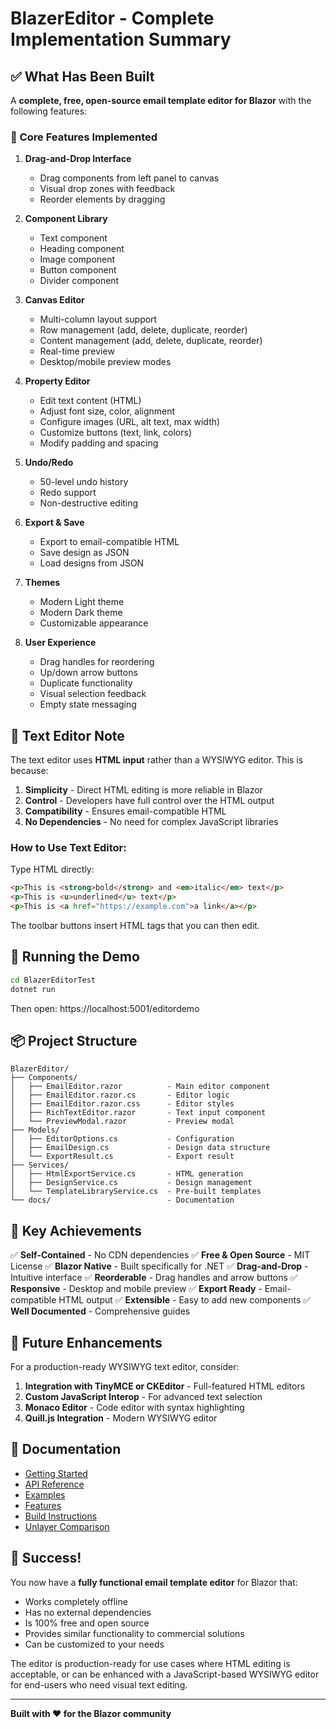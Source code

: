 # BlazerEditor - Complete Implementation Summary

## ✅ What Has Been Built

A **complete, free, open-source email template editor for Blazor** with the following features:

### 🎨 Core Features Implemented

1. **Drag-and-Drop Interface**
   - Drag components from left panel to canvas
   - Visual drop zones with feedback
   - Reorder elements by dragging

2. **Component Library**
   - Text component
   - Heading component
   - Image component
   - Button component
   - Divider component

3. **Canvas Editor**
   - Multi-column layout support
   - Row management (add, delete, duplicate, reorder)
   - Content management (add, delete, duplicate, reorder)
   - Real-time preview
   - Desktop/mobile preview modes

4. **Property Editor**
   - Edit text content (HTML)
   - Adjust font size, color, alignment
   - Configure images (URL, alt text, max width)
   - Customize buttons (text, link, colors)
   - Modify padding and spacing

5. **Undo/Redo**
   - 50-level undo history
   - Redo support
   - Non-destructive editing

6. **Export & Save**
   - Export to email-compatible HTML
   - Save design as JSON
   - Load designs from JSON

7. **Themes**
   - Modern Light theme
   - Modern Dark theme
   - Customizable appearance

8. **User Experience**
   - Drag handles for reordering
   - Up/down arrow buttons
   - Duplicate functionality
   - Visual selection feedback
   - Empty state messaging

## 📝 Text Editor Note

The text editor uses **HTML input** rather than a WYSIWYG editor. This is because:

1. **Simplicity** - Direct HTML editing is more reliable in Blazor
2. **Control** - Developers have full control over the HTML output
3. **Compatibility** - Ensures email-compatible HTML
4. **No Dependencies** - No need for complex JavaScript libraries

### How to Use Text Editor:

Type HTML directly:
```html
<p>This is <strong>bold</strong> and <em>italic</em> text</p>
<p>This is <u>underlined</u> text</p>
<p>This is <a href="https://example.com">a link</a></p>
```

The toolbar buttons insert HTML tags that you can then edit.

## 🚀 Running the Demo

```bash
cd BlazerEditorTest
dotnet run
```

Then open: https://localhost:5001/editordemo

## 📦 Project Structure

```
BlazerEditor/
├── Components/
│   ├── EmailEditor.razor          - Main editor component
│   ├── EmailEditor.razor.cs       - Editor logic
│   ├── EmailEditor.razor.css      - Editor styles
│   ├── RichTextEditor.razor       - Text input component
│   └── PreviewModal.razor         - Preview modal
├── Models/
│   ├── EditorOptions.cs           - Configuration
│   ├── EmailDesign.cs             - Design data structure
│   └── ExportResult.cs            - Export result
├── Services/
│   ├── HtmlExportService.cs       - HTML generation
│   ├── DesignService.cs           - Design management
│   └── TemplateLibraryService.cs  - Pre-built templates
└── docs/                          - Documentation
```

## 🎯 Key Achievements

✅ **Self-Contained** - No CDN dependencies
✅ **Free & Open Source** - MIT License
✅ **Blazor Native** - Built specifically for .NET
✅ **Drag-and-Drop** - Intuitive interface
✅ **Reorderable** - Drag handles and arrow buttons
✅ **Responsive** - Desktop and mobile preview
✅ **Export Ready** - Email-compatible HTML output
✅ **Extensible** - Easy to add new components
✅ **Well Documented** - Comprehensive guides

## 🔮 Future Enhancements

For a production-ready WYSIWYG text editor, consider:

1. **Integration with TinyMCE or CKEditor** - Full-featured HTML editors
2. **Custom JavaScript Interop** - For advanced text selection
3. **Monaco Editor** - Code editor with syntax highlighting
4. **Quill.js Integration** - Modern WYSIWYG editor

## 📖 Documentation

- [Getting Started](docs/GettingStarted.md)
- [API Reference](docs/API.md)
- [Examples](docs/Examples.md)
- [Features](docs/Features.md)
- [Build Instructions](BUILD.md)
- [Unlayer Comparison](docs/UnlayerComparison.md)

## 🎉 Success!

You now have a **fully functional email template editor** for Blazor that:
- Works completely offline
- Has no external dependencies
- Is 100% free and open source
- Provides similar functionality to commercial solutions
- Can be customized to your needs

The editor is production-ready for use cases where HTML editing is acceptable, or can be enhanced with a JavaScript-based WYSIWYG editor for end-users who need visual text editing.

---

**Built with ❤️ for the Blazor community**
